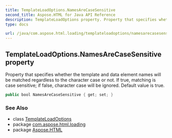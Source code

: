 ```yaml
---
title: TemplateLoadOptions.NamesAreCaseSensitive
second_title: Aspose.HTML for Java API Reference
description: TemplateLoadOptions property. Property that specifies whether the template and data element names will be matched regardless to the character case or not. If true matching is case sensitive if false character case will be ignored. Default value is true
type: docs

url: /java/com.aspose.html.loading/templateloadoptions/namesarecasesensitive/
---
```

## TemplateLoadOptions.NamesAreCaseSensitive property

Property that specifies whether the template and data element names will be matched regardless to the character case or not. If true, matching is case sensitive; if false, character case will be ignored. Default value is true.

```java
public bool NamesAreCaseSensitive { get; set; }
```

### See Also

* class [TemplateLoadOptions](../)
* package [com.aspose.html.loading](../../../com.aspose.html.loading/)
* package [Aspose.HTML](../../../)
